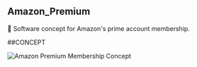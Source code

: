 ## Amazon_Premium

🛒 Software concept for Amazon's prime account membership.

##CONCEPT

![Amazon Premium Membership Concept](https://github.com/sourceduty/Amazon_Premium/assets/123030236/562df2c1-3bf8-4c15-bbaa-5971460d545c)
